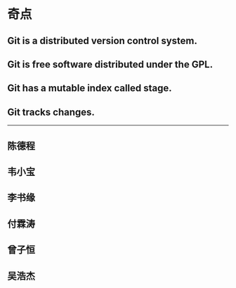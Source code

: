 # 奇点
## Git is a distributed version control system.
## Git is free software distributed under the GPL.
## Git has a mutable index called stage.
## Git tracks changes.
---
## 陈德程
## 韦小宝
## 李书缘
## 付霖涛
## 曾子恒
## 吴浩杰
